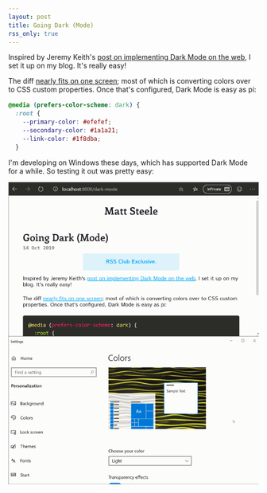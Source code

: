```yaml
---
layout: post
title: Going Dark (Mode)
rss_only: true
---
```


Inspired by Jeremy Keith's [post on implementing Dark Mode on the web](https://adactio.com/journal/15941), I set it up on my blog.
It's really easy!

The diff [nearly fits on one screen](https://github.com/mattdsteele/steele.blue/commit/18ee028de01b96508962360d03cb5588f7181de9); most of which is converting colors over to CSS custom properties. Once that's configured, Dark Mode is easy as pi:

```css
@media (prefers-color-scheme: dark) {
  :root {
    --primary-color: #efefef;
    --secondary-color: #1a1a21;
    --link-color: #1f8dba;
  }
```

I'm developing on Windows these days, which has supported Dark Mode for a while. So testing it out was pretty easy:

![darkmode](../images/darkmode.gif)
